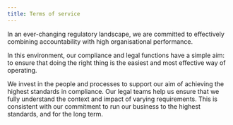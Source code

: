 ```yaml
---
title: Terms of service
---
```


In an ever-changing regulatory landscape, we are committed to effectively combining accountability with high organisational performance.

In this environment, our compliance and legal functions have a simple aim: to ensure that doing the right thing is the easiest and most effective way of operating.

We invest in the people and processes to support our aim of achieving the highest standards in compliance. Our legal teams help us ensure that we fully understand the context and impact of varying requirements. This is consistent with our commitment to run our business to the highest standards, and for the long term.
